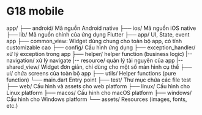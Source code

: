 # G18 mobile

app/
├── android/  Mã nguồn Android native
├── ios/  Mã nguồn iOS native
├── lib/  Mã nguồn chính của ứng dụng Flutter
    ├── app/  UI, State, event app
    ├── common_view: Widget dùng chung cho toàn bộ app, có tính customizable cao
    ├── config/  Cấu hình ứng dụng
    ├── exception_handler/  xử lý exception trong app
    ├── helper/ helper function (business logic)
    |-- navigation/ xử lý navigate
    |-- resource/ quản lý tài nguyên của app
    |-- shared_view/ Widget đơn giản, chỉ dùng cho một số màn hình cụ thể
    ├── ui/  chứa screens của toàn bộ app
    ├── utils/  Helper functions (pure function)
    └── main.dart  Entry point
├── test/  Thư mục chứa các file test
├── web/  Cấu hình và assets cho web platform
├── linux/  Cấu hình cho Linux platform
├── macos/  Cấu hình cho macOS platform
├── windows/  Cấu hình cho Windows platform
└── assets/  Resources (images, fonts, etc.)